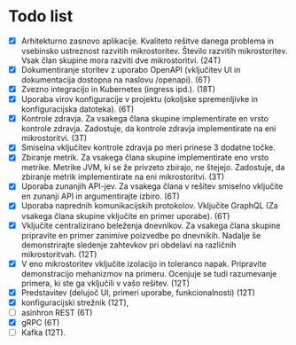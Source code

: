 # Todo list

- [x] Arhitekturno zasnovo aplikacije. Kvaliteto rešitve danega problema in vsebinsko ustreznost razvitih mikrostoritev. Število razvitih mikrostoritev. Vsak član skupine mora razviti dve mikrostoritvi. (24T)
- [x] Dokumentiranje storitev z uporabo OpenAPI (vključitev UI in dokumentacija dostopna na naslovu /openapi). (6T)
- [x] Zvezno integracijo in Kubernetes (ingress ipd.). (18T)  
- [x] Uporaba virov konfiguracije v projektu (okoljske spremenljivke in konfiguracijska datoteka). (6T)
- [x] Kontrole zdravja. Za vsakega člana skupine implementirate en vrsto kontrole zdravja. Zadostuje, da kontrole zdravja implementirate na eni mikrostoritvi. (3T) 
- [x] Smiselna vključitev kontrole zdravja po meri prinese 3 dodatne točke.
- [x] Zbiranje metrik. Za vsakega člana skupine implementirate eno vrsto metrike. Metrike JVM, ki se že privzeto zbirajo, ne štejejo. Zadostuje, da zbiranje metrik implementirate na eni mikrostoritvi. (3T) 
- [x] Uporaba zunanjih API-jev. Za vsakega člana v rešitev smiselno vključite en zunanji API in argumentirajte izbiro. (6T) 
- [x] Uporaba naprednih komunikacijskih protokolov. Vključite GraphQL (Za vsakega člana skupine vključite en primer uporabe). (6T) 
- [x] Vključite centralizirano beleženja dnevnikov. Za vsakega člana skupine pripravite en primer zanimive poizvedbe po dnevnikih. Nadalje še demonstrirajte sledenje zahtevkov pri obdelavi na različnih mikrostoritvah. (12T)
- [x] V eno mikrostoritev vključite izolacijo in toleranco napak. Pripravite demonstracijo mehanizmov na primeru. Ocenjuje se tudi razumevanje primera, ki ste ga vključili v vašo rešitev. (12T)
- [x] Predstavitev (delujoč UI, primeri uporabe, funkcionalnosti) (12T)
- [x] konfiguracijski strežnik (12T),
- [ ] asinhron REST (6T) 
- [x] gRPC (6T) 
- [ ] Kafka (12T).
